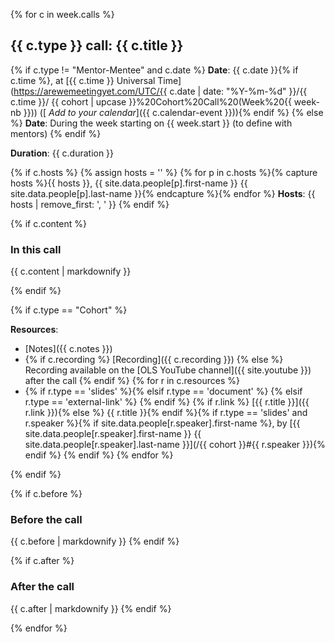 {% for c in week.calls %}

## {{ c.type }} call: {{ c.title }}

{% if c.type != "Mentor-Mentee" and c.date %}
<i class="fas fa-calendar-alt"></i> **Date**: {{ c.date }}{% if c.time %}, at [{{ c.time }} Universal Time](https://arewemeetingyet.com/UTC/{{ c.date | date: "%Y-%m-%d" }}/{{ c.time }}/
{{ cohort | upcase }}%20Cohort%20Call%20(Week%20{{ week-nb }})) ([<i class="fas fa-calendar-plus"></i> *Add to your calendar*]({{ c.calendar-event }})){% endif %}
{% else %}
<i class="fas fa-calendar-alt"></i> **Date**: During the week starting on {{ week.start }} (to define with mentors)
{% endif %}

<i class="fas fa-clock"></i> **Duration**: {{ c.duration }}

{% if c.hosts %}
{% assign hosts = '' %}
{% for p in c.hosts %}{% capture hosts %}{{ hosts }}, {{ site.data.people[p].first-name }} {{ site.data.people[p].last-name }}{% endcapture %}{% endfor %}
<i class="fas fa-user-friends"></i> **Hosts**: {{ hosts | remove_first: ', ' }}
{% endif %}

{% if c.content %}
### In this call

{{ c.content | markdownify }}

{% endif %}

{% if c.type == "Cohort" %}

**Resources**:
- <i class="fas fa-clipboard"></i> [Notes]({{ c.notes }})
- <i class="fab fa-youtube"></i> {% if c.recording %} [Recording]({{ c.recording }}) {% else %} Recording available on the [OLS YouTube channel]({{ site.youtube }}) after the call {% endif %}
{% for r in c.resources %}
- {% if r.type == 'slides' %}<i class="fas fa-file-powerpoint"></i>{% elsif r.type == 'document' %} <i class="fas fa-file"></i>{% elsif r.type == 'external-link' %} <i class="fas fa-external-link-square-alt"></i>{% endif %} {% if r.link %} [{{ r.title }}]({{ r.link }}){% else %} {{ r.title }}{% endif %}{% if r.type == 'slides' and r.speaker %}{% if site.data.people[r.speaker].first-name %}, by [{{ site.data.people[r.speaker].first-name }} {{ site.data.people[r.speaker].last-name }}](/{{ cohort }}#{{ r.speaker }}){% endif %} {% endif %}
{% endfor %}

{% endif %}

{% if c.before %}
### Before the call

{{ c.before | markdownify }}
{% endif %}

{% if c.after %}
### After the call

{{ c.after | markdownify }}
{% endif %}

{% endfor %}